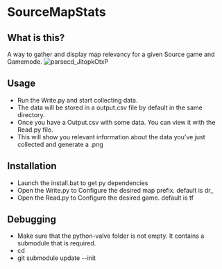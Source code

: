 
# SourceMapStats


## What is this?
A way to gather and display map relevancy for a given Source game and Gamemode.
![parsecd_JitopkOtxP](https://user-images.githubusercontent.com/29761720/216379923-94c30771-f4c8-45ac-81af-e2708c6b1598.png)



## Usage
* Run the Write.py and start collecting data.
* The data will be stored in a output.csv file by default in the same directory.
* Once you have a Output.csv with some data. You can view it with the Read.py file.
* This will show you relevant information about the data you've just collected and generate a .png 

## Installation
* Launch the install.bat to get py dependencies
* Open the Write.py to Configure the desired map prefix. default is dr_
* Open the Read.py to Configure the desired game. default is tf

## Debugging
* Make sure that the python-valve folder is not empty. It contains a submodule that is required.
* cd <directory of repo>
* git submodule update --init


